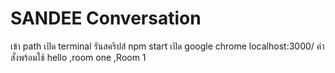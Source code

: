 # SANDEE Conversation

เข้า path เปิด terminal
รันสคริปส์ npm start
เปิด google chrome localhost:3000/
คำสั่งพร้อมใช้ hello ,room one ,Room 1
